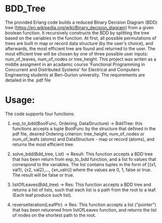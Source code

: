 # BDD_Tree
The provided Erlang code builds a reduced Binary Decision Diagram (BDD) tree (https://en.wikipedia.org/wiki/Binary_decision_diagram) from a given boolean function. It recursively constructs the BDD by splitting the tree based on the variables in the function. 
At first, all possible permutations of trees are built in map or record data structure (by the user's choice), and afterwards, the most efficient tree are found and returned to the user. The most efficient tree will be chosen by one of three possible user inputs: num_of_leaves, num_of_nodes or tree_height.
This project was writen as a middle assigment in an acadamic course 'Functional Programming in Concurrent and Distributed Systems' for Electrical and Computers Engineering students at Ben-Gurion university. 
The requirements are detailed in the .pdf file

# Usage:
The code supports four functions:
1. exp_to_bdd(BoolFunc, Ordering, DataStructure) -> BddTree:
  this functions accepts a tuple BoolFunc by the structure that defined in the pdf file,
  desired Ordering criterion: tree_height, num_of_nodes or num_of_leafs (atoms) and DataStructure - map or record (atoms), and returns the most efficient tree.

2. solve_bdd(Bdd_tree, List) -> Result:
  This function accepts a BDD tree that has been return from exp_to_bdd function, and a list fo values that correspond to the variables. The list contains tuples in the form of [{x1, val1}, {x2, val2},..., {xn_valn}] where the values are 0, 1, false or true.
The result will be false or true.

3. listOfLeaves(Bdd_tree) -> Res:
  This function accepts a BDD tree and returns a list of lists, such that each list is a path from the root to a leaf. (Each leaf produce such list).

4. reverseIteration(LeafPtr) -> Res:
  This function accepts a list ("pointer") that has been returened from listOfLeaves function, and returns the list of nodes on the shortest path to the root.
